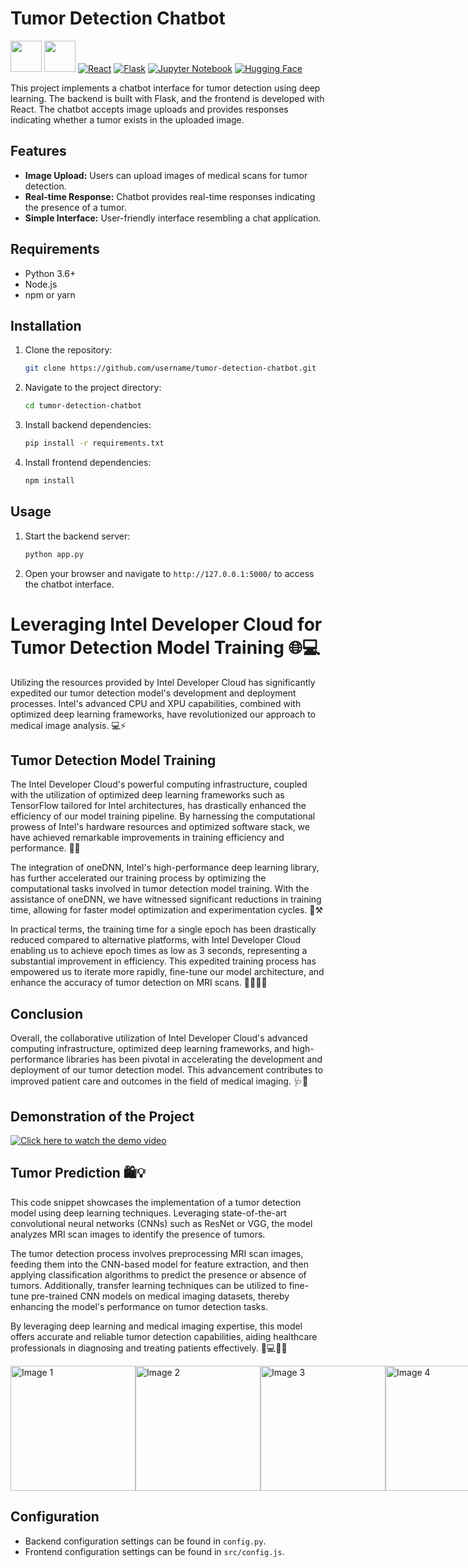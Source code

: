 # Tumor Detection Chatbot

[<img src="https://upload.wikimedia.org/wikipedia/commons/thumb/0/0e/Intel_logo_%282020%2C_light_blue%29.svg/300px-Intel_logo_%282020%2C_light_blue%29.svg.png" width="50">](https://www.intel.com/)
[<img src="https://www.intel.com/content/dam/develop/public/us/en/images/admin/oneapi-logo-rev-4x3-rwd.png" width="50">](https://www.intel.com/)
[![React](https://img.shields.io/badge/React-%2300D8FF.svg?style=flat&logo=react&logoColor=white)](https://reactjs.org/)
[![Flask](https://img.shields.io/badge/Flask-%23000.svg?style=flat&logo=flask&logoColor=white)](https://flask.palletsprojects.com/)
[![Jupyter Notebook](https://img.shields.io/badge/Jupyter%20Notebook-%23F37626.svg?style=flat&logo=jupyter&logoColor=white)](https://jupyter.org/)
[![Hugging Face](https://img.shields.io/badge/Hugging%20Face-%2334D058.svg?style=flat&logo=hugging-face&logoColor=white)](https://huggingface.co/)

This project implements a chatbot interface for tumor detection using deep learning. The backend is built with Flask, and the frontend is developed with React. The chatbot accepts image uploads and provides responses indicating whether a tumor exists in the uploaded image.

## Features

- **Image Upload:** Users can upload images of medical scans for tumor detection.
- **Real-time Response:** Chatbot provides real-time responses indicating the presence of a tumor.
- **Simple Interface:** User-friendly interface resembling a chat application.

## Requirements

- Python 3.6+
- Node.js
- npm or yarn

## Installation

1. Clone the repository:

   ```bash
   git clone https://github.com/username/tumor-detection-chatbot.git
   ```

2. Navigate to the project directory:

   ```bash
   cd tumor-detection-chatbot
   ```

3. Install backend dependencies:

   ```bash
   pip install -r requirements.txt
   ```

4. Install frontend dependencies:

   ```bash
   npm install
   ```

## Usage

1. Start the backend server:

   ```bash
   python app.py
   ```

2. Open your browser and navigate to `http://127.0.0.1:5000/` to access the chatbot interface.

# Leveraging Intel Developer Cloud for Tumor Detection Model Training 🌐💻

Utilizing the resources provided by Intel Developer Cloud has significantly expedited our tumor detection model's development and deployment processes. Intel's advanced CPU and XPU capabilities, combined with optimized deep learning frameworks, have revolutionized our approach to medical image analysis. 💻⚡

## Tumor Detection Model Training

The Intel Developer Cloud's powerful computing infrastructure, coupled with the utilization of optimized deep learning frameworks such as TensorFlow tailored for Intel architectures, has drastically enhanced the efficiency of our model training pipeline. By harnessing the computational prowess of Intel's hardware resources and optimized software stack, we have achieved remarkable improvements in training efficiency and performance. 🚀🔧

The integration of oneDNN, Intel's high-performance deep learning library, has further accelerated our training process by optimizing the computational tasks involved in tumor detection model training. With the assistance of oneDNN, we have witnessed significant reductions in training time, allowing for faster model optimization and experimentation cycles. 🚀⚒️

In practical terms, the training time for a single epoch has been drastically reduced compared to alternative platforms, with Intel Developer Cloud enabling us to achieve epoch times as low as 3 seconds, representing a substantial improvement in efficiency. This expedited training process has empowered us to iterate more rapidly, fine-tune our model architecture, and enhance the accuracy of tumor detection on MRI scans. 🏋️‍♂️🧑‍💻

## Conclusion

Overall, the collaborative utilization of Intel Developer Cloud's advanced computing infrastructure, optimized deep learning frameworks, and high-performance libraries has been pivotal in accelerating the development and deployment of our tumor detection model. This advancement contributes to improved patient care and outcomes in the field of medical imaging. 🩺🔬

## Demonstration of the Project

[![Click here to watch the demo video](https://img.youtube.com/vi/oBRMdQpaP50&t=16s/0.jpg)](demo-final.mp4)

## Tumor Prediction 🛍️💡

This code snippet showcases the implementation of a tumor detection model using deep learning techniques. Leveraging state-of-the-art convolutional neural networks (CNNs) such as ResNet or VGG, the model analyzes MRI scan images to identify the presence of tumors.

The tumor detection process involves preprocessing MRI scan images, feeding them into the CNN-based model for feature extraction, and then applying classification algorithms to predict the presence or absence of tumors. Additionally, transfer learning techniques can be utilized to fine-tune pre-trained CNN models on medical imaging datasets, thereby enhancing the model's performance on tumor detection tasks.

By leveraging deep learning and medical imaging expertise, this model offers accurate and reliable tumor detection capabilities, aiding healthcare professionals in diagnosing and treating patients effectively. 🧠💻🏥🔬

<div style="display: flex;">
    <img src="https://in.pinterest.com/pin/813251645181468778/" width="200" alt="Image 1">
    <img src="http://assets.myntassets.com/v1/images/style/properties/Reid---Taylor-Men-White-Shirt_7868945b6d3a95140b08b1719b0092f1_images.jpg" width="200" alt="Image 2">
    <img src="http://assets.myntassets.com/v1/images/style/properties/ea2bbdc84a4512d5987e74c557e2b141_images.jpg" width="200" alt="Image 3">
    <img src="http://assets.myntassets.com/v1/images/style/properties/Arrow-Men-White-Striped-Shirt_e9c86c6203c4b2ac6d9739069ebc71e7_images.jpg" width="200" alt="Image 4">
</div>

## Configuration

- Backend configuration settings can be found in `config.py`.
- Frontend configuration settings can be found in `src/config.js`.
